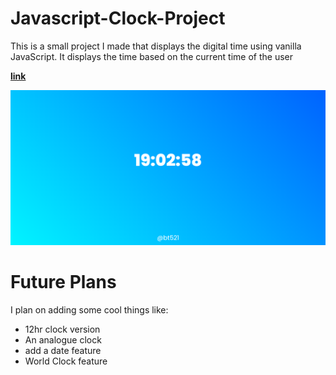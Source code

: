 # Javascript-Clock-Project

This is a small project I made that displays the digital time using vanilla JavaScript. It displays the time based on the current time of the user

**[link](https://bt521.github.io/javascript-clock-project/)**

![clock-example](clock.png)

# Future Plans

I plan on adding some cool things like:

- 12hr clock version
- An analogue clock
- add a date feature
- World Clock feature
